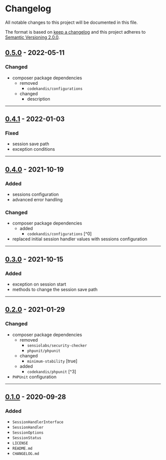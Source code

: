 # Changelog

All notable changes to this project will be documented in this file.

The format is based on [keep a changelog][xtlink-keep-a-changelog]
and this project adheres to [Semantic Versioning 2.0.0][xtlink-semantic-versioning].

## [0.5.0] - 2022-05-11

### Changed

* composer package dependencies
  * removed
    * `codekandis/configurations`
  * changed
    * description

[0.5.0]: https://github.com/codekandis/session/compare/0.4.1..0.5.0

---
## [0.4.1] - 2022-01-03

### Fixed

* session save path
* exception conditions

[0.4.1]: https://github.com/codekandis/session/compare/0.4.0..0.4.1

---
## [0.4.0] - 2021-10-19

### Added

* sessions configuration
* advanced error handling

### Changed

* composer package dependencies
    * added
        * `codekandis/configurations` [^0]
* replaced initial session handler values with sessions configuration

[0.4.0]: https://github.com/codekandis/session/compare/0.3.0..0.4.0

---
## [0.3.0] - 2021-10-15

### Added

* exception on session start
* methods to change the session save path

[0.3.0]: https://github.com/codekandis/session/compare/0.2.0..0.3.0

---
## [0.2.0] - 2021-01-29

### Changed

* composer package dependencies
    * removed
        * `sensiolabs/security-checker`
        * `phpunit/phpunit`
    * changed
        * `minimum-stability` [true]
    * added
        * `codekandis/phpunit` [^3]
* `PHPUnit` configuration

[0.2.0]: https://github.com/codekandis/session/compare/0.1.0..0.2.0

---
## [0.1.0] - 2020-09-28

### Added

* `SessionHandlerInterface`
* `SessionHandler`
* `SessionOptions`
* `SessionStatus`
* `LICENSE`
* `README.md`
* `CHANGELOG.md`

[0.1.0]: https://github.com/codekandis/session/tree/0.1.0



[xtlink-keep-a-changelog]: http://keepachangelog.com/en/1.0.0/
[xtlink-semantic-versioning]: http://semver.org/spec/v2.0.0.html
